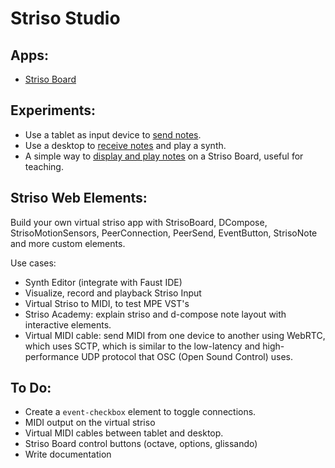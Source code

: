 # Striso Studio

## Apps:

- [Striso Board](./board/)

## Experiments:

- Use a tablet as input device to [send notes](./send/).
- Use a desktop to [receive notes](./receive/) and play a synth.
- A simple way to [display and play notes](./player/) on a Striso Board, useful for teaching.

## Striso Web Elements:

Build your own virtual striso app with StrisoBoard, DCompose, StrisoMotionSensors, PeerConnection, PeerSend, EventButton, StrisoNote and more custom elements.

Use cases:

- Synth Editor (integrate with Faust IDE)
- Visualize, record and playback Striso Input
- Virtual Striso to MIDI, to test MPE VST's
- Striso Academy: explain striso and d-compose note layout with interactive elements.
- Virtual MIDI cable: send MIDI from one device to another using WebRTC, which uses SCTP, which is similar to the low-latency and high-performance UDP protocol that OSC (Open Sound Control) uses.

## To Do:

- Create a `event-checkbox` element to toggle connections.
- MIDI output on the virtual striso
- Virtual MIDI cables between tablet and desktop.
- Striso Board control buttons (octave, options, glissando)
- Write documentation